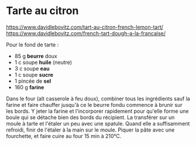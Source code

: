 # Tarte au citron

https://www.davidlebovitz.com/tart-au-citron-french-lemon-tart/
https://www.davidlebovitz.com/french-tart-dough-a-la-francaise/

Pour le fond de tarte :

- 85 g **beurre** doux
- 1 c soupe **huile** (neutre)
- 3 c soupe **eau**
- 1 c soupe **sucre**
- 1 pincée de **sel**
- 160 g **farine**

Dans le four (alt casserole à feu doux), combiner tous les ingrédients sauf la farine et faire chauffer jusqu'à ce le beurre fondu commence à brunir sur les bords.
Y jeter la farine et l'incorporer rapidement pour qu'elle forme une boule qui se détache bien des bords du récipient.
La transférer sur un moule à tarte et l'étaler un peu avec une spatule.
Quand elle a suffisamment refroidi, finir de l'étaler à la main sur le moule.
Piquer la pâte avec une fourchette, et faire cuire au four 15 min à 210°C.

